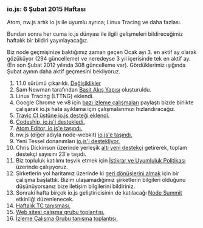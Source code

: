 ### io.js: 6 Şubat 2015 Haftası

Atom, nw.js artık io.js ile uyumlu ayrıca; Linux Tracing ve daha fazlası.

Bundan sonra her cuma io.js dünyası ile ilgili gelişmeleri bildireceğimiz haftalık bir bildiri yayınlayacağız.

Biz node geçmişinize baktığımız zaman geçen Ocak ayı 3. en aktif ay olarak gözüküyor (294 güncelleme) ve neredeyse 
3 yıl içerisinde tek en aktif ay. (En son Şubat 2012 yılında 308 güncelleme var). Gördüklerimiz ışığında Şubat ayının 
daha aktif geçmesini bekliyoruz.

1. 1.1.0 sürümü çıkarıldı. [Değişiklikler](https://github.com/iojs/io.js/blob/v1.x/CHANGELOG.md#2015-02-03-version-110-chrisdickinson)
2. Sam Newman tarafından [Basit Akış Yapısı](https://github.com/iojs/io.js/commit/50daee7243a3f987e1a28d93c43f913471d6885a) oluşturuldu.
3. Linux Tracing (LTTNG) eklendi.
4. Google Chrome ve v8 için [bazı izleme çalışmaları](https://github.com/iojs/io.js/issues/671#issuecomment-73191538) paylaştı bizde birlikte çalışarak io.js hata ayıklama için çalışmalarımızı hızlandıracağız.
5. [Travic CI üstüne io.js desteği eklendi.](http://docs.travis-ci.com/user/build-environment-updates/2015-02-03/)
6. [Codeship, io.js'i destekledi.](https://codeship.com/documentation/languages/nodejs/#iojs)
7. [Atom Editor, io.js'e taşındı.](https://github.com/atom/atom/releases/tag/v0.177.0)
8. nw.js (diğer adıyla node-webkit) [io.js'e taşındı.](https://github.com/nwjs/nw.js/issues/2742)
9. Yeni Tessel donanımları [io.js'i destekliyor.](http://blog.technical.io/post/110115579867/upcoming-hardware-from-technical-machine)
10. Chris Dickinson üzerinde yerleşik [altı yeni destekçi](https://github.com/iojs/io.js/issues/680#issuecomment-73089691) getirerek, toplam destekçi sayısını 23'e taşıdı.
11. Biz topluluk katılımı teşvik etmek için [İstikrar ve Uyumluluk Politikası](https://github.com/iojs/io.js/issues/725) üzerinde çalışıyoruz.
12. Şirketlerin yol haritamız üzerinde ki [geri dönüşlerini almak](https://github.com/iojs/roadmap/issues/13) için bir çalışma başlattık. Bizim ulaşamadığımız şirketlerin bilgileri olduğunu düşünüyorsanız bize iletişim bilgilerini bildiriniz.
13. Sonraki hafta birçok io.js geliştiricisinin de katılacağı [Node Summit](http://nodesummit.com/) etkinliği düzenlenecek.
14. [Haftalık TC tanışması.](https://www.youtube.com/watch?v=IhXa2FmtBI4)
15. [Web sitesi çalışma grubu toplantısı.](https://www.youtube.com/watch?v=SBJaXUA0lSY)
16. [İzleme Çalışma Grubu tanışma toplantısı.](https://www.youtube.com/watch?v=Oar2yB5SPtA)
